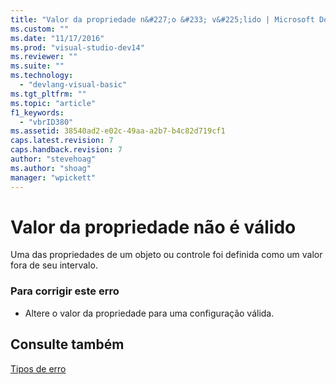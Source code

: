 ```yaml
---
title: "Valor da propriedade n&#227;o &#233; v&#225;lido | Microsoft Docs"
ms.custom: ""
ms.date: "11/17/2016"
ms.prod: "visual-studio-dev14"
ms.reviewer: ""
ms.suite: ""
ms.technology: 
  - "devlang-visual-basic"
ms.tgt_pltfrm: ""
ms.topic: "article"
f1_keywords: 
  - "vbrID380"
ms.assetid: 38540ad2-e02c-49aa-a2b7-b4c82d719cf1
caps.latest.revision: 7
caps.handback.revision: 7
author: "stevehoag"
ms.author: "shoag"
manager: "wpickett"
---
```

# Valor da propriedade n&#227;o &#233; v&#225;lido
Uma das propriedades de um objeto ou controle foi definida como um valor fora de seu intervalo.  
  
### Para corrigir este erro  
  
-   Altere o valor da propriedade para uma configuração válida.  
  
## Consulte também  
 [Tipos de erro](../../visual-basic/programming-guide/language-features/error-types.md)